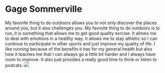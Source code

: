 # Gage Sommerville #
My favorite thing to do outdoors allows you to not only discover the places around you, but it also challenges you.
My favroite thing to do outdoors is to run, it is something that allows me to get good quality exrcise. It allows me to 
deal with emotions in a healthy way. It allows me to stay athletic so I can continue to participate in other sports and just
improve my quality of life. I like running because of the benefits it has for my general health but also how 
it teaches me that I can always go a little bit harder and I always have room to improve. It also just provides a really
good time to think or listen to podcats.
![](https://media.istockphoto.com/id/1341077450/photo/profile-side-view-of-runner-man-isolated-on-white-background.jpg?s=612x612&w=0&k=20&c=DfjSUIn1ba5Slsxd6UrCK8JkHwFz9AMD733rX5d9jnM=)
